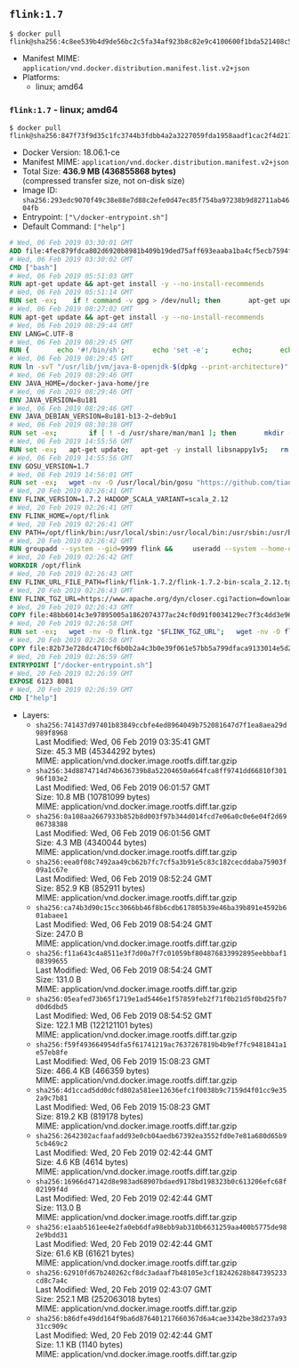 ## `flink:1.7`

```console
$ docker pull flink@sha256:4c8ee539b4d9de56bc2c5fa34af923b8c82e9c4100600f1bda521408c55ab93f
```

-	Manifest MIME: `application/vnd.docker.distribution.manifest.list.v2+json`
-	Platforms:
	-	linux; amd64

### `flink:1.7` - linux; amd64

```console
$ docker pull flink@sha256:847f73f9d35c1fc3744b3fdbb4a2a3227059fda1958aadf1cac2f4d217ad898e
```

-	Docker Version: 18.06.1-ce
-	Manifest MIME: `application/vnd.docker.distribution.manifest.v2+json`
-	Total Size: **436.9 MB (436855868 bytes)**  
	(compressed transfer size, not on-disk size)
-	Image ID: `sha256:293edc9070f49c38e88e7d88c2efe0d47ec85f754ba97238b9d82711ab4604fb`
-	Entrypoint: `["\/docker-entrypoint.sh"]`
-	Default Command: `["help"]`

```dockerfile
# Wed, 06 Feb 2019 03:30:01 GMT
ADD file:4fec879fdca802d6920b8981b409b19ded75aff693eaaba1ba4cf5ecb7594fdb in / 
# Wed, 06 Feb 2019 03:30:02 GMT
CMD ["bash"]
# Wed, 06 Feb 2019 05:51:03 GMT
RUN apt-get update && apt-get install -y --no-install-recommends 		ca-certificates 		curl 		netbase 		wget 	&& rm -rf /var/lib/apt/lists/*
# Wed, 06 Feb 2019 05:51:14 GMT
RUN set -ex; 	if ! command -v gpg > /dev/null; then 		apt-get update; 		apt-get install -y --no-install-recommends 			gnupg 			dirmngr 		; 		rm -rf /var/lib/apt/lists/*; 	fi
# Wed, 06 Feb 2019 08:27:02 GMT
RUN apt-get update && apt-get install -y --no-install-recommends 		bzip2 		unzip 		xz-utils 	&& rm -rf /var/lib/apt/lists/*
# Wed, 06 Feb 2019 08:29:44 GMT
ENV LANG=C.UTF-8
# Wed, 06 Feb 2019 08:29:45 GMT
RUN { 		echo '#!/bin/sh'; 		echo 'set -e'; 		echo; 		echo 'dirname "$(dirname "$(readlink -f "$(which javac || which java)")")"'; 	} > /usr/local/bin/docker-java-home 	&& chmod +x /usr/local/bin/docker-java-home
# Wed, 06 Feb 2019 08:29:45 GMT
RUN ln -svT "/usr/lib/jvm/java-8-openjdk-$(dpkg --print-architecture)" /docker-java-home
# Wed, 06 Feb 2019 08:29:46 GMT
ENV JAVA_HOME=/docker-java-home/jre
# Wed, 06 Feb 2019 08:29:46 GMT
ENV JAVA_VERSION=8u181
# Wed, 06 Feb 2019 08:29:46 GMT
ENV JAVA_DEBIAN_VERSION=8u181-b13-2~deb9u1
# Wed, 06 Feb 2019 08:30:38 GMT
RUN set -ex; 		if [ ! -d /usr/share/man/man1 ]; then 		mkdir -p /usr/share/man/man1; 	fi; 		apt-get update; 	apt-get install -y --no-install-recommends 		openjdk-8-jre="$JAVA_DEBIAN_VERSION" 	; 	rm -rf /var/lib/apt/lists/*; 		[ "$(readlink -f "$JAVA_HOME")" = "$(docker-java-home)" ]; 		update-alternatives --get-selections | awk -v home="$(readlink -f "$JAVA_HOME")" 'index($3, home) == 1 { $2 = "manual"; print | "update-alternatives --set-selections" }'; 	update-alternatives --query java | grep -q 'Status: manual'
# Wed, 06 Feb 2019 14:55:56 GMT
RUN set -ex;   apt-get update;   apt-get -y install libsnappy1v5;   rm -rf /var/lib/apt/lists/*
# Wed, 06 Feb 2019 14:55:56 GMT
ENV GOSU_VERSION=1.7
# Wed, 06 Feb 2019 14:56:01 GMT
RUN set -ex;   wget -nv -O /usr/local/bin/gosu "https://github.com/tianon/gosu/releases/download/$GOSU_VERSION/gosu-$(dpkg --print-architecture)";   wget -nv -O /usr/local/bin/gosu.asc "https://github.com/tianon/gosu/releases/download/$GOSU_VERSION/gosu-$(dpkg --print-architecture).asc";   export GNUPGHOME="$(mktemp -d)";   for server in $(shuf -e ha.pool.sks-keyservers.net                           hkp://p80.pool.sks-keyservers.net:80                           keyserver.ubuntu.com                           hkp://keyserver.ubuntu.com:80                           pgp.mit.edu) ; do       gpg --batch --keyserver "$server" --recv-keys B42F6819007F00F88E364FD4036A9C25BF357DD4 && break || : ;   done &&   gpg --batch --verify /usr/local/bin/gosu.asc /usr/local/bin/gosu;   gpgconf --kill all;   rm -rf "$GNUPGHOME" /usr/local/bin/gosu.asc;   chmod +x /usr/local/bin/gosu;   gosu nobody true
# Wed, 20 Feb 2019 02:26:41 GMT
ENV FLINK_VERSION=1.7.2 HADOOP_SCALA_VARIANT=scala_2.12
# Wed, 20 Feb 2019 02:26:41 GMT
ENV FLINK_HOME=/opt/flink
# Wed, 20 Feb 2019 02:26:41 GMT
ENV PATH=/opt/flink/bin:/usr/local/sbin:/usr/local/bin:/usr/sbin:/usr/bin:/sbin:/bin
# Wed, 20 Feb 2019 02:26:42 GMT
RUN groupadd --system --gid=9999 flink &&     useradd --system --home-dir $FLINK_HOME --uid=9999 --gid=flink flink
# Wed, 20 Feb 2019 02:26:42 GMT
WORKDIR /opt/flink
# Wed, 20 Feb 2019 02:26:43 GMT
ENV FLINK_URL_FILE_PATH=flink/flink-1.7.2/flink-1.7.2-bin-scala_2.12.tgz
# Wed, 20 Feb 2019 02:26:43 GMT
ENV FLINK_TGZ_URL=https://www.apache.org/dyn/closer.cgi?action=download&filename=flink/flink-1.7.2/flink-1.7.2-bin-scala_2.12.tgz FLINK_ASC_URL=https://www.apache.org/dist/flink/flink-1.7.2/flink-1.7.2-bin-scala_2.12.tgz.asc
# Wed, 20 Feb 2019 02:26:43 GMT
COPY file:48bb6014c3e97895005a1862074377ac24cf0d91f0034129ec7f3c4dd3e96a38 in /KEYS 
# Wed, 20 Feb 2019 02:26:58 GMT
RUN set -ex;   wget -nv -O flink.tgz "$FLINK_TGZ_URL";   wget -nv -O flink.tgz.asc "$FLINK_ASC_URL";     export GNUPGHOME="$(mktemp -d)";   gpg --batch --import /KEYS;   gpg --batch --verify flink.tgz.asc flink.tgz;   gpgconf --kill all;   rm -rf "$GNUPGHOME" flink.tgz.asc;     tar -xf flink.tgz --strip-components=1;   rm flink.tgz;     chown -R flink:flink .;
# Wed, 20 Feb 2019 02:26:58 GMT
COPY file:82b73e728dc4710cf6b0b2a4c3b0e39f061e57bb5a799dfaca9133014e5d2c63 in / 
# Wed, 20 Feb 2019 02:26:59 GMT
ENTRYPOINT ["/docker-entrypoint.sh"]
# Wed, 20 Feb 2019 02:26:59 GMT
EXPOSE 6123 8081
# Wed, 20 Feb 2019 02:26:59 GMT
CMD ["help"]
```

-	Layers:
	-	`sha256:741437d97401b83849ccbfe4ed8964049b752081647d7f1ea8aea29d989f8968`  
		Last Modified: Wed, 06 Feb 2019 03:35:41 GMT  
		Size: 45.3 MB (45344292 bytes)  
		MIME: application/vnd.docker.image.rootfs.diff.tar.gzip
	-	`sha256:34d8874714d74b636739b8a52204650a664fca8ff9741dd66810f30196f103e2`  
		Last Modified: Wed, 06 Feb 2019 06:01:57 GMT  
		Size: 10.8 MB (10781099 bytes)  
		MIME: application/vnd.docker.image.rootfs.diff.tar.gzip
	-	`sha256:0a108aa2667933b852b8d003f97b344d014fcd7e06a0c0e6e04f2d6906738388`  
		Last Modified: Wed, 06 Feb 2019 06:01:56 GMT  
		Size: 4.3 MB (4340044 bytes)  
		MIME: application/vnd.docker.image.rootfs.diff.tar.gzip
	-	`sha256:eea0f08c7492aa49cb62b7fc7cf5a3b91e5c83c182cecddaba75903f09a1c67e`  
		Last Modified: Wed, 06 Feb 2019 08:52:24 GMT  
		Size: 852.9 KB (852911 bytes)  
		MIME: application/vnd.docker.image.rootfs.diff.tar.gzip
	-	`sha256:ca74b3d90c15cc3066bb46f8b6cdb617805b39e46ba39b891e4592b601abaee1`  
		Last Modified: Wed, 06 Feb 2019 08:54:24 GMT  
		Size: 247.0 B  
		MIME: application/vnd.docker.image.rootfs.diff.tar.gzip
	-	`sha256:f11a643c4a8511e3f7d00a7f7c01059bf804876833992895eebbbaf108399655`  
		Last Modified: Wed, 06 Feb 2019 08:54:24 GMT  
		Size: 131.0 B  
		MIME: application/vnd.docker.image.rootfs.diff.tar.gzip
	-	`sha256:05eafed73b65f1719e1ad5446e1f57859feb2f71f0b21d5f0bd25fb7d0d6dbd5`  
		Last Modified: Wed, 06 Feb 2019 08:54:52 GMT  
		Size: 122.1 MB (122121101 bytes)  
		MIME: application/vnd.docker.image.rootfs.diff.tar.gzip
	-	`sha256:f59f493664954dfa5f61741219ac7637267819b4b9ef7fc9481841a1e57eb8fe`  
		Last Modified: Wed, 06 Feb 2019 15:08:23 GMT  
		Size: 466.4 KB (466359 bytes)  
		MIME: application/vnd.docker.image.rootfs.diff.tar.gzip
	-	`sha256:4d1ccad5dd0dcfd802a581ee12636efc1f0038b9c7159d4f01cc9e352a9c7b81`  
		Last Modified: Wed, 06 Feb 2019 15:08:23 GMT  
		Size: 819.2 KB (819178 bytes)  
		MIME: application/vnd.docker.image.rootfs.diff.tar.gzip
	-	`sha256:2642302acfaafadd93e0cb04aedb67392ea3552fd0e7e81a680d65b95cb469c2`  
		Last Modified: Wed, 20 Feb 2019 02:42:44 GMT  
		Size: 4.6 KB (4614 bytes)  
		MIME: application/vnd.docker.image.rootfs.diff.tar.gzip
	-	`sha256:16966d47142d8e983ad68907bdaed9178bd198323b0c613206efc68f02199f4d`  
		Last Modified: Wed, 20 Feb 2019 02:42:44 GMT  
		Size: 113.0 B  
		MIME: application/vnd.docker.image.rootfs.diff.tar.gzip
	-	`sha256:e1aab5161ee4e2fa0eb6dfa98ebb9ab310b6631259aa400b5775de982e9bdd31`  
		Last Modified: Wed, 20 Feb 2019 02:42:44 GMT  
		Size: 61.6 KB (61621 bytes)  
		MIME: application/vnd.docker.image.rootfs.diff.tar.gzip
	-	`sha256:62910fd67b240262cf8dc3adaaf7b48105e3cf18242628b847395233cd8c7a4c`  
		Last Modified: Wed, 20 Feb 2019 02:43:07 GMT  
		Size: 252.1 MB (252063018 bytes)  
		MIME: application/vnd.docker.image.rootfs.diff.tar.gzip
	-	`sha256:b86dfe49dd164f9ba6d876401217660367d6a4cae3342be38d237a9331cc909c`  
		Last Modified: Wed, 20 Feb 2019 02:42:44 GMT  
		Size: 1.1 KB (1140 bytes)  
		MIME: application/vnd.docker.image.rootfs.diff.tar.gzip
